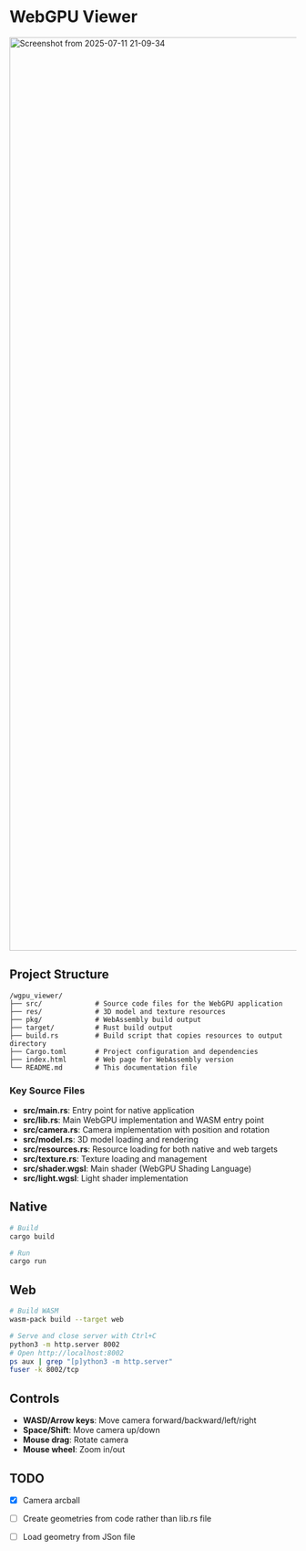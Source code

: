 # WebGPU Viewer

<img width="2560" height="1600" alt="Screenshot from 2025-07-11 21-09-34" src="https://github.com/user-attachments/assets/1c1e0911-6593-4672-9425-35f32167ab0e" />



## Project Structure

```
/wgpu_viewer/
├── src/             # Source code files for the WebGPU application
├── res/             # 3D model and texture resources
├── pkg/             # WebAssembly build output
├── target/          # Rust build output
├── build.rs         # Build script that copies resources to output directory
├── Cargo.toml       # Project configuration and dependencies
├── index.html       # Web page for WebAssembly version
└── README.md        # This documentation file
```

### Key Source Files

- **src/main.rs**: Entry point for native application
- **src/lib.rs**: Main WebGPU implementation and WASM entry point
- **src/camera.rs**: Camera implementation with position and rotation
- **src/model.rs**: 3D model loading and rendering
- **src/resources.rs**: Resource loading for both native and web targets
- **src/texture.rs**: Texture loading and management
- **src/shader.wgsl**: Main shader (WebGPU Shading Language)
- **src/light.wgsl**: Light shader implementation

## Native

```bash
# Build
cargo build

# Run
cargo run
```

## Web

```bash
# Build WASM
wasm-pack build --target web

# Serve and close server with Ctrl+C
python3 -m http.server 8002
# Open http://localhost:8002
ps aux | grep "[p]ython3 -m http.server"
fuser -k 8002/tcp
```

## Controls

- **WASD/Arrow keys**: Move camera forward/backward/left/right
- **Space/Shift**: Move camera up/down
- **Mouse drag**: Rotate camera
- **Mouse wheel**: Zoom in/out

## TODO

- [x] Camera arcball
- [ ] Create geometries from code rather than lib.rs file
- [ ] Load geometry from JSon file 

